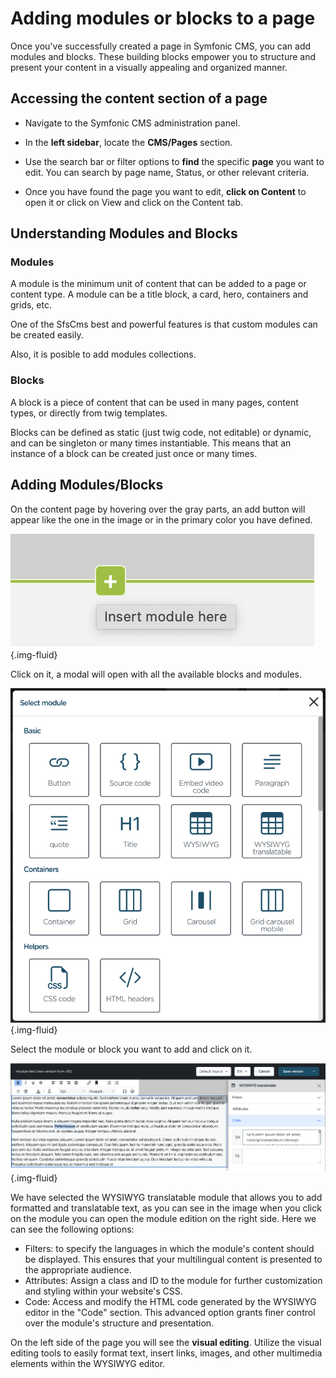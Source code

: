 # Adding modules or blocks to a page

Once you've successfully created a page in Symfonic CMS, you can add modules and blocks. These building blocks empower you to structure and present your content in a visually appealing and organized manner.

## Accessing the content section of a page

- Navigate to the Symfonic CMS administration panel.

- In the **left sidebar**, locate the **CMS/Pages** section.

- Use the search bar or filter options to **find** the specific **page** you want to edit. You can search by page name, Status, or other relevant criteria.

- Once you have found the page you want to edit, **click on Content** to open it or click on View and click on the Content tab.

## Understanding Modules and Blocks

### Modules

A module is the minimum unit of content that can be added to a page or content type. A module can be a title block, a card, hero, containers and grids, etc.

One of the SfsCms best and powerful features is that custom modules can be created easily.

Also, it is posible to add modules collections.

### Blocks

A block is a piece of content that can be used in many pages, content types, or directly from twig templates.

Blocks can be defined as static (just twig code, not editable) or dynamic, and can be singleton or many times instantiable. This means that an instance of a block can be created just once or many times.

## Adding Modules/Blocks

On the content page by hovering over the gray parts, an add button will appear like the one in the image or in the primary color you have defined.

![insert-module.png](.files/insert-module.png){.img-fluid}

Click on it, a modal will open with all the available blocks and modules.

![modules-modal.png](.files/modules-modal.png){.img-fluid}

Select the module or block you want to add and click on it.

![adding-module.png](.files/adding-module.png){.img-fluid}

We have selected the WYSIWYG translatable module that allows you to add formatted and translatable text, as you can see in the image when you click on the module you can open the module edition on the right side.
Here we can see the following options:

- Filters: to specify the languages in which the module's content should be displayed. This ensures that your multilingual content is presented to the appropriate audience.
- Attributes: Assign a class and ID to the module for further customization and styling within your website's CSS.
- Code: Access and modify the HTML code generated by the WYSIWYG editor in the "Code" section. This advanced option grants finer control over the module's structure and presentation.

On the left side of the page you will see the **visual editing**. Utilize the visual editing tools to easily format text, insert links, images, and other multimedia elements within the WYSIWYG editor.


